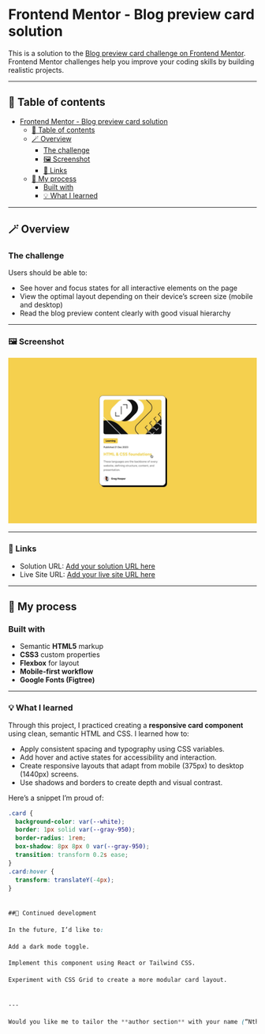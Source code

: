 # Frontend Mentor - Blog preview card solution

This is a solution to the [Blog preview card challenge on Frontend Mentor](https://www.frontendmentor.io/challenges/blog-preview-card-ckPaj01IcS).  
Frontend Mentor challenges help you improve your coding skills by building realistic projects.

---

## 🧭 Table of contents

- [Frontend Mentor - Blog preview card solution](#frontend-mentor---blog-preview-card-solution)
  - [🧭 Table of contents](#-table-of-contents)
  - [🪄 Overview](#-overview)
    - [The challenge](#the-challenge)
    - [🖼️ Screenshot](#️-screenshot)
    - [🔗 Links](#-links)
  - [🧱 My process](#-my-process)
    - [Built with](#built-with)
    - [💡 What I learned](#-what-i-learned)

---

## 🪄 Overview

### The challenge

Users should be able to:

- See hover and focus states for all interactive elements on the page
- View the optimal layout depending on their device’s screen size (mobile and desktop)
- Read the blog preview content clearly with good visual hierarchy

---

### 🖼️ Screenshot

![Blog preview card screenshot](/design/active-states.jpg)

---

### 🔗 Links

- Solution URL: [Add your solution URL here](#)
- Live Site URL: [Add your live site URL here](#)

---

## 🧱 My process

### Built with

- Semantic **HTML5** markup
- **CSS3** custom properties
- **Flexbox** for layout
- **Mobile-first workflow**
- **Google Fonts (Figtree)**

---

### 💡 What I learned

Through this project, I practiced creating a **responsive card component** using clean, semantic HTML and CSS. I learned how to:

- Apply consistent spacing and typography using CSS variables.
- Add hover and active states for accessibility and interaction.
- Create responsive layouts that adapt from mobile (375px) to desktop (1440px) screens.
- Use shadows and borders to create depth and visual contrast.

Here’s a snippet I’m proud of:

```css
.card {
  background-color: var(--white);
  border: 1px solid var(--gray-950);
  border-radius: 1rem;
  box-shadow: 8px 8px 0 var(--gray-950);
  transition: transform 0.2s ease;
}
.card:hover {
  transform: translateY(-4px);
}


##🚀 Continued development

In the future, I’d like to:

Add a dark mode toggle.

Implement this component using React or Tailwind CSS.

Experiment with CSS Grid to create a more modular card layout.


---

Would you like me to tailor the **author section** with your name (“Nthabiseng Moloi”) and your links (GitHub, LinkedIn, etc.) so it’s ready to publish?
```
